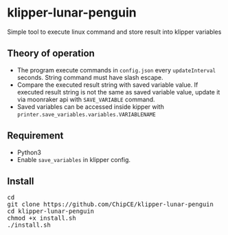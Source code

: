# klipper-lunar-penguin

Simple tool to execute linux command and store result into klipper variables

## Theory of operation

- The program execute commands in <code>config.json</code> every <code>updateInterval</code> seconds. String command must have slash escape.
- Compare the executed result string with saved variable value. If executed result string is not the same as saved variable value, update it via moonraker api with <code>SAVE_VARIABLE</code> command.
- Saved variables can be accessed inside kipper with <code>printer.save_variables.variables.VARIABLENAME</code>

## Requirement

- Python3
- Enable <code>save_variables</code> in klipper config.

## Install

<pre>
cd 
git clone https://github.com/ChipCE/klipper-lunar-penguin
cd klipper-lunar-penguin
chmod +x install.sh
./install.sh
</pre>
